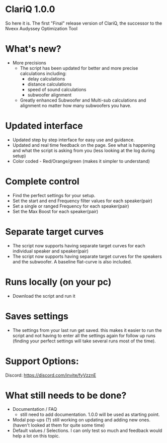 # ClariQ 1.0.0
So here it is. The first "Final" release version of ClariQ, the successor to the Nvexx Audyssey Optimization Tool

# What's new?
* More precisions
  * The script has been updated for better and more precise calculations including:
    * delay calculations
    * distance calculations
    * speed of sound calculations
    * subwoofer alignment
  * Greatly enhanced Subwoofer and Multi-sub calculations and alignment no matter how many subwoofers you have.
 
# Updated interface
  * Updated step by step interface for easy use and guidance.
  * Updated and real time feedback on the page. See what is happening and what the script is asking from you (less looking at the log during setup)
  * Color coded - Red/Orange/green (makes it simpler to understand)

# Complete control
  * Find the perfect settings for your setup.
  * Set the start and end Frequency filter values for each speaker(pair)
  * Set a single or ranged Frequency for each speaker(pair)
  * Set the Max Boost for each speaker(pair)

# Separate target curves
  * The script now supports having separate target curves for each individual speaker and speaker(pair)
  * The script now supports having separate target curves for the speakers and the subwoofer. A baseline flat-curve is also included.

# Runs locally (on your pc)
  * Download the script and run it

# Saves settings
   * The settings from your last run get saved. this makes it easier to run the script and not having to enter all the settings again for follow up runs (finding your perfect settings will take several runs most of the time).

# Support Options:
Discord: https://discord.com/invite/fyVzznE

# What still needs to be done?
  * Documentation / FAQ
    * still need to add documentation. 1.0.0 will be used as starting point.
  * Modal pop-ups (?) still working on updating and adding new ones. (haven't looked at them for quite some time)
  * Default values / Selections. I can only test so much and feedback would help a lot on this topic.
